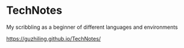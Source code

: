 # TechNotes
My scribbling as a beginner of different languages and environments

https://guzhiling.github.io/TechNotes/